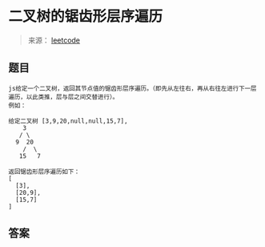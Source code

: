# 二叉树的锯齿形层序遍历

> 来源： [leetcode](https://leetcode-cn.com/problems/binary-tree-zigzag-level-order-traversal/)

## 题目

```
js给定一个二叉树，返回其节点值的锯齿形层序遍历。（即先从左往右，再从右往左进行下一层遍历，以此类推，层与层之间交替进行）。
例如：

给定二叉树 [3,9,20,null,null,15,7],
    3
   / \
  9  20
    /  \
   15   7
   
返回锯齿形层序遍历如下：
[
  [3],
  [20,9],
  [15,7]
]

```

## 答案